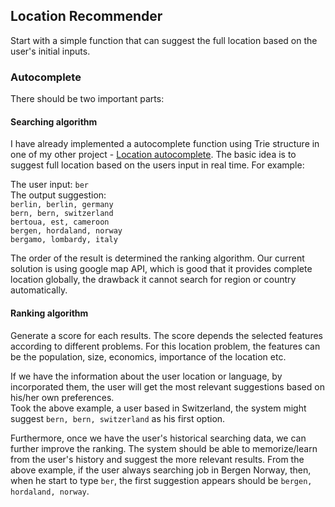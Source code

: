 ## Location Recommender
Start with a simple function that can suggest the full location based on the user's initial inputs.

### Autocomplete
There should be two important parts:
#### Searching algorithm
I have already implemented a autocomplete function using Trie structure in one of my other project - [Location autocomplete](https://algonotes.readthedocs.io/en/latest/Trie.html#autocomplete).
The basic idea is to suggest full location based on the users input in real time. For example: <br>

The user input: `ber`<br>
The output suggestion:<br>
    `berlin, berlin, germany`<br>
    `bern, bern, switzerland`<br>
    `bertoua, est, cameroon`<br>
    `bergen, hordaland, norway`<br>
    `bergamo, lombardy, italy`<br>

The order of the result is determined the ranking algorithm. Our current solution is using google map API, which is good that it provides complete location globally, the drawback it cannot search for region or country automatically.

#### Ranking algorithm
Generate a score for each results. The score depends the selected features according to different problems. For this location problem, the features can be the population, size, economics, importance of the location etc.

If we have the information about the user location or language, by incorporated them, the user will get the most relevant suggestions based on his/her own preferences. <br>
Took the above example, a user based in Switzerland, the system might suggest `bern, bern, switzerland` as his first option.

Furthermore, once we have the user's historical searching data, we can further improve the ranking. The system should be able to memorize/learn from the user's history and suggest the more relevant results. From the above example, if the user always searching job in Bergen Norway, then, when he start to type `ber`, the first suggestion appears should be `bergen, hordaland, norway`.
